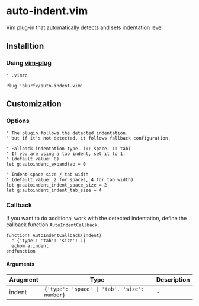 # auto-indent.vim
Vim plug-in that automatically detects and sets indentation level

## Installtion

### Using [vim-plug](https://github.com/junegunn/vim-plug)

```vim
" .vimrc

Plug 'blurfx/auto-indent.vim'
```

## Customization

### Options

```vim
" The plugin follows the detected indentation.
" but if it's not detected, it follows fallback configuration.

" Fallback indentation type. (0: space, 1: tab)
" If you are using a tab indent, set it to 1.
" (default value: 0)
let g:autoindent_expandtab = 0

" Indent space size / tab width
" (default value: 2 for spaces, 4 for tab width)
let g:autoindent_indent_space_size = 2
let g:autoindent_indent_tab_size = 4
```

### Callback

If you want to do additional work with the detected indentation, define the callback function `AutoIndentCallback`.

```vim
function! AutoIndentCallback(indent)
  " {'type': 'tab': 'size': 1}
  echom a:indent
endfunction
```

#### Arguments

| Arugment | Type    | Description |
|----------|---------|-------------|
| indent   | `{'type': 'space' \| 'tab', 'size': number}`| - |

